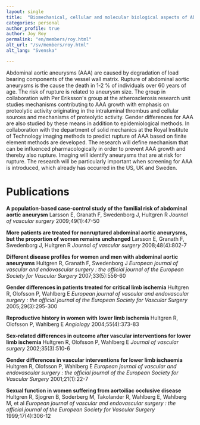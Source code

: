 ```yaml
---
layout: single
title:  "Biomechanical, cellular and molecular biological aspects of Abdominal Aortic Aneurysms"
categories: personal
author_profile: true
author: Joy Roy
permalink: "en/members/roy.html"
alt_url: "/sv/members/roy.html"
alt_lang: "Svenska"

---
```



Abdominal aortic aneurysms (AAA) are caused by degradation of load bearing components of the vessel wall matrix. Rupture of abdominal aortic aneurysms is the cause the death in 1‐2 % of individuals over 60 years of age. The risk of rupture is related to aneurysm size. The group in collaboration with Per Eriksson's group at the atherosclerosis research unit studies mechanisms contributing to AAA growth with emphasis on proteolytic activity originating in the intraluminal thrombus and cellular sources and mechanisms of proteolytic activity. Gender differences for AAA are also studied by these means in addition to epidemiological methods. In collaboration with the department of solid mechanics at the Royal Institute of Technology imaging methods to predict rupture of AAA based on finite element methods are developed. The research will define mechanism that can be influenced pharmacologically in order to prevent AAA growth and thereby also rupture. Imaging will identify aneurysms that are at risk for rupture. The research will be particularly important when screening for AAA is introduced, which already has occurred in the US, UK and Sweden.



# Publications
**A population-based case-control study of the familial risk of abdominal aortic aneurysm**
Larsson E, Granath F, Swedenborg J, Hultgren R
*Journal of vascular surgery* 2009;49(1):47-50

**More patients are treated for nonruptured abdominal aortic aneurysms, but the proportion of women remains unchanged**
Larsson E, Granath F, Swedenborg J, Hultgren R
*Journal of vascular surgery* 2008;48(4):802-7

**Different disease profiles for women and men with abdominal aortic aneurysms**
Hultgren R, Granath F, Swedenborg J
*European journal of vascular and endovascular surgery : the official journal of the European Society for Vascular Surgery* 2007;33(5):556-60

**Gender differences in patients treated for critical limb ischemia**
Hultgren R, Olofsson P, Wahlberg E
*European journal of vascular and endovascular surgery : the official journal of the European Society for Vascular Surgery* 2005;29(3):295-300

**Reproductive history in women with lower limb ischemia**
Hultgren R, Olofsson P, Wahlberg E
*Angiology* 2004;55(4):373-83

**Sex-related differences in outcome after vascular interventions for lower limb ischemia**
Hultgren R, Olofsson P, Wahlberg E
*Journal of vascular surgery* 2002;35(3):510-6

**Gender differences in vascular interventions for lower limb ischaemia**
Hultgren R, Olofsson P, Wahlberg E
*European journal of vascular and endovascular surgery : the official journal of the European Society for Vascular Surgery* 2001;21(1):22-7

**Sexual function in women suffering from aortoiliac occlusive disease**
Hultgren R, Sjogren B, Soderberg M, Takolander R, Wahlberg E, Wahlberg M, et al
*European journal of vascular and endovascular surgery : the official journal of the European Society for Vascular Surgery* 1999;17(4):306-12

<!--
sidebar:
  - title: "Joy Roy"
    image: http://ki.se/sites/default/files/styles/profile/public/profile/joy-roy300.jpg
    image_alt: "image"
    text: "Telefon:	851779355,
    Enhet:	Kärlkirurgi,
    E-post:	Joy.Roy@ki.se"
    -->
